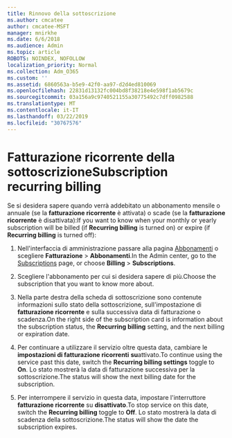 ```yaml
---
title: Rinnovo della sottoscrizione
ms.author: cmcatee
author: cmcatee-MSFT
manager: mnirkhe
ms.date: 6/6/2018
ms.audience: Admin
ms.topic: article
ROBOTS: NOINDEX, NOFOLLOW
localization_priority: Normal
ms.collection: Adm_O365
ms.custom: ''
ms.assetid: 6860563a-b5e9-42f0-aa97-d2d4ed810069
ms.openlocfilehash: 22831d13132fc004bd8f38218e4e598f1ab5679c
ms.sourcegitcommit: 03a156a9c9740521155a30775492c7dff0982588
ms.translationtype: MT
ms.contentlocale: it-IT
ms.lasthandoff: 03/22/2019
ms.locfileid: "30767576"
---
```

# <a name="subscription-recurring-billing"></a><span data-ttu-id="eaf28-102">Fatturazione ricorrente della sottoscrizione</span><span class="sxs-lookup"><span data-stu-id="eaf28-102">Subscription recurring billing</span></span>

<span data-ttu-id="eaf28-103">Se si desidera sapere quando verrà addebitato un abbonamento mensile o annuale (se la **fatturazione ricorrente** è attivata) o scade (se la **fatturazione ricorrente** è disattivata):</span><span class="sxs-lookup"><span data-stu-id="eaf28-103">If you want to know when your monthly or yearly subscription will be billed (if **Recurring billing** is turned on) or expire (if **Recurring billing** is turned off):</span></span> 
  
1. <span data-ttu-id="eaf28-104">Nell'interfaccia di amministrazione passare alla pagina [Abbonamenti](https://go.microsoft.com/fwlink/p/?linkid=842054) o scegliere **Fatturazione** \> **Abbonamenti**.</span><span class="sxs-lookup"><span data-stu-id="eaf28-104">In the Admin center, go to the [Subscriptions](https://go.microsoft.com/fwlink/p/?linkid=842054) page, or choose **Billing** \> **Subscriptions**.</span></span>
    
2. <span data-ttu-id="eaf28-105">Scegliere l'abbonamento per cui si desidera sapere di più.</span><span class="sxs-lookup"><span data-stu-id="eaf28-105">Choose the subscription that you want to know more about.</span></span>
    
3. <span data-ttu-id="eaf28-106">Nella parte destra della scheda di sottoscrizione sono contenute informazioni sullo stato della sottoscrizione, sull'impostazione di **fatturazione ricorrente** e sulla successiva data di fatturazione o scadenza.</span><span class="sxs-lookup"><span data-stu-id="eaf28-106">On the right side of the subscription card is information about the subscription status, the **Recurring billing** setting, and the next billing or expiration date.</span></span> 
    
4. <span data-ttu-id="eaf28-107">Per continuare a utilizzare il servizio oltre questa data, cambiare le **impostazioni di fatturazione ricorrenti** **su**attivato.</span><span class="sxs-lookup"><span data-stu-id="eaf28-107">To continue using the service past this date, switch the **Recurring billing settings** toggle to **On**.</span></span> <span data-ttu-id="eaf28-108">Lo stato mostrerà la data di fatturazione successiva per la sottoscrizione.</span><span class="sxs-lookup"><span data-stu-id="eaf28-108">The status will show the next billing date for the subscription.</span></span>
    
5. <span data-ttu-id="eaf28-109">Per interrompere il servizio in questa data, impostare l'interruttore **fatturazione ricorrente** su **disattivato**.</span><span class="sxs-lookup"><span data-stu-id="eaf28-109">To stop service on this date, switch the **Recurring billing** toggle to **Off**.</span></span> <span data-ttu-id="eaf28-110">Lo stato mostrerà la data di scadenza della sottoscrizione.</span><span class="sxs-lookup"><span data-stu-id="eaf28-110">The status will show the date the subscription expires.</span></span>
    

